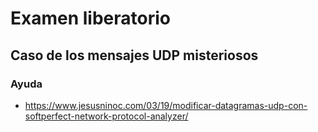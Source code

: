 # Examen liberatorio

## Caso de los mensajes UDP misteriosos
### Ayuda
* https://www.jesusninoc.com/03/19/modificar-datagramas-udp-con-softperfect-network-protocol-analyzer/
